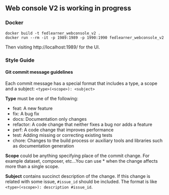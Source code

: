 ## Web console V2 is working in progress

### Docker
```shell
docker build -t fedlearner_webconsole_v2 .
docker run --rm -it -p 1989:1989 -p 1990:1990 fedlearner_webconsole_v2
```
Then visiting http://localhost:1989/ for the UI.

### Style Guide

#### Git commit message guidelines

Each commit message has a special format that includes a type, a scope and a subject: `<type>(<scope>): <subject>`

**Type** must be one of the following:

* feat: A new feature
* fix: A bug fix
* docs: Documentation only changes
* refactor: A code change that neither fixes a bug nor adds a feature
* perf: A code change that improves performance
* test: Adding missing or correcting existing tests
* chore: Changes to the build process or auxiliary tools and libraries such as documentation generation

**Scope** could be anything specifying place of the commit change. For example dataset, composer, etc...You can use * when the change affects more than a single scope.

**Subject** contains succinct description of the change. If this change is related with some issue, `#issue_id` should be included. The format is like `<type>(<scope>): description #issue_id`.

